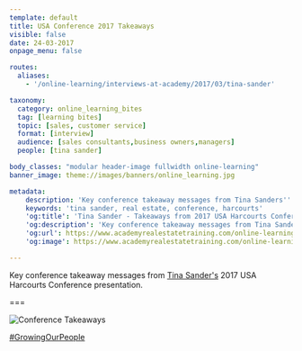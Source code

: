 ```yaml
---
template: default
title: USA Conference 2017 Takeaways
visible: false
date: 24-03-2017
onpage_menu: false

routes:
  aliases:
    - '/online-learning/interviews-at-academy/2017/03/tina-sander'

taxonomy:
  category: online_learning_bites
  tag: [learning bites]
  topic: [sales, customer service]
  format: [interview]
  audience: [sales consultants,business owners,managers]
  people: [tina sander]

body_classes: "modular header-image fullwidth online-learning"
banner_image: theme://images/banners/online_learning.jpg

metadata:
    description: 'Key conference takeaway messages from Tina Sanders'' 2017 USA Harcourts Conference presentation.'
    keywords: 'tina sander, real estate, conference, harcourts'
    'og:title': 'Tina Sander - Takeaways from 2017 USA Harcourts Conference'
    'og:description': 'Key conference takeaway messages from Tina Sanders'' 2017 USA Harcourts Conference presentation.'
    'og:url': https://www.academyrealestatetraining.com/online-learning/bites/2017/03/24/tina-sander#pk_campaign=Social-2017-03
    'og:image': https://www.academyrealestatetraining.com/online-learning/bites/2017/03/24/tina-sander/conference-takeaways-tina-sander.jpg

---
```


Key conference takeaway messages from [Tina Sander's](https://www.facebook.com/tina.sander) 2017 USA Harcourts Conference presentation.

===

![Conference Takeaways](conference-takeaways-tina-sander.jpg?derivatives=300,1200,300&sizes=%28max-width%3A26em%29+100vw%2C+50vw)

[#GrowingOurPeople](https://www.facebook.com/hashtag/growingourpeople?source=feed_text&story_id=10154190760972676)

